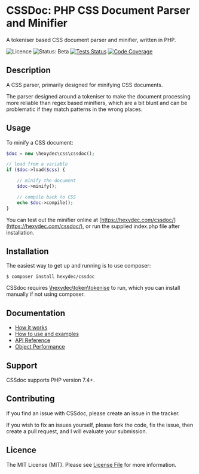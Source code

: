 # CSSDoc: PHP CSS Document Parser and Minifier

A tokeniser based CSS document parser and minifier, written in PHP.

![Licence](https://img.shields.io/badge/Licence-MIT-lightgrey.svg)
![Status: Beta](https://img.shields.io/badge/Status-Beta-Yellow.svg)
[![Tests Status](https://github.com/hexydec/cssdoc/actions/workflows/tests.yml/badge.svg)](https://github.com/hexydec/cssdoc/actions/workflows/tests.yml)
[![Code Coverage](https://codecov.io/gh/hexydec/cssdoc/branch/master/graph/badge.svg)](https://app.codecov.io/gh/hexydec/cssdoc)

## Description

A CSS parser, primarily designed for minifying CSS documents.

The parser designed around a tokeniser to make the document processing more reliable than regex based minifiers, which are a bit blunt and can be problematic if they match patterns in the wrong places.

## Usage

To minify a CSS document:

```php
$doc = new \hexydec\css\cssdoc();

// load from a variable
if ($doc->load($css) {

	// minify the document
	$doc->minify();

	// compile back to CSS
	echo $doc->compile();
}
```

You can test out the minifier online at [https://hexydec.com/cssdoc/](https://hexydec.com/cssdoc/), or run the supplied index.php file after installation.

## Installation

The easiest way to get up and running is to use composer:

```
$ composer install hexydec/cssdoc
```

CSSdoc requires [\hexydec\token\tokenise](https://github.com/hexydec/tokenise) to run, which you can install manually if not using composer.

## Documentation

- [How it works](docs/how-it-works.md)
- [How to use and examples](docs/how-to-use.md)
- [API Reference](docs/api/readme.md)
- [Object Performance](docs/performance.md)

## Support

CSSdoc supports PHP version 7.4+.

## Contributing

If you find an issue with CSSdoc, please create an issue in the tracker.

If you wish to fix an issues yourself, please fork the code, fix the issue, then create a pull request, and I will evaluate your submission.

## Licence

The MIT License (MIT). Please see [License File](LICENCE) for more information.

